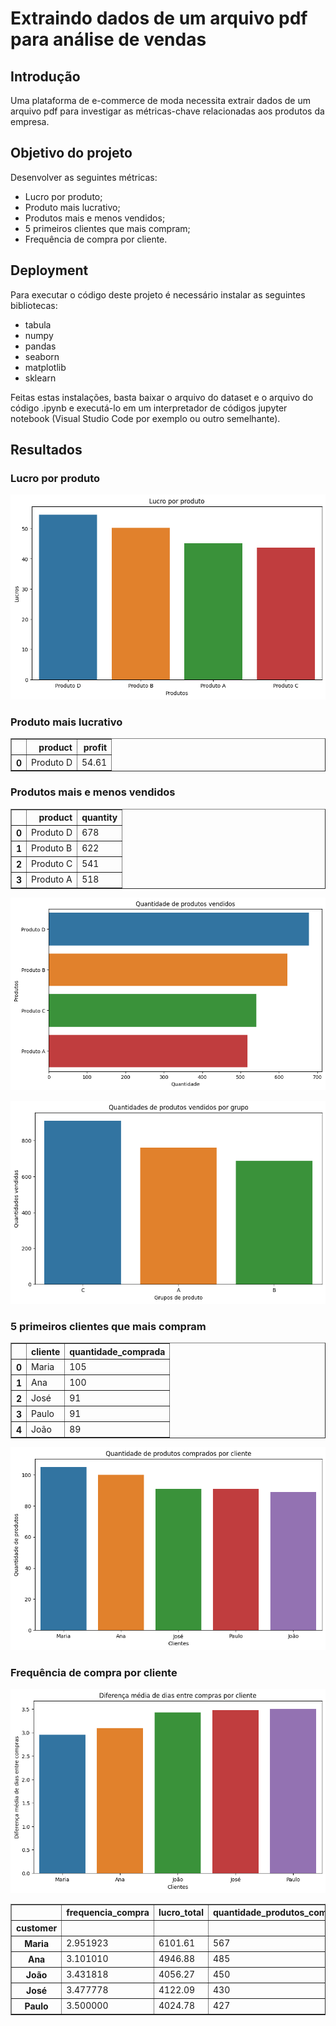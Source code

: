 # Extraindo dados de um arquivo pdf para análise de vendas

## Introdução

Uma plataforma de e-commerce de moda necessita extrair dados de um arquivo pdf para investigar as métricas-chave relacionadas aos produtos da empresa.

## Objetivo do projeto

Desenvolver as seguintes métricas:

* Lucro por produto;
* Produto mais lucrativo;
* Produtos mais e menos vendidos;
* 5 primeiros clientes que mais compram;
* Frequência de compra por cliente.

## Deployment

Para executar o código deste projeto é necessário instalar as seguintes bibliotecas:
* tabula
* numpy
* pandas
* seaborn
* matplotlib
* sklearn

Feitas estas instalações, basta baixar o arquivo do dataset e o arquivo do código .ipynb e executá-lo em um interpretador de códigos jupyter notebook (Visual Studio Code por exemplo ou outro semelhante).

## Resultados

### Lucro por produto

![profit_by_product](profit_by_product.png)

### Produto mais lucrativo

<table border="1" class="dataframe">
  <thead>
    <tr style="text-align: right;">
      <th></th>
      <th>product</th>
      <th>profit</th>
    </tr>
  </thead>
  <tbody>
    <tr>
      <th>0</th>
      <td>Produto D</td>
      <td>54.61</td>
    </tr>
  </tbody>
</table>

### Produtos mais e menos vendidos

<table border="1" class="dataframe">
  <thead>
    <tr style="text-align: right;">
      <th></th>
      <th>product</th>
      <th>quantity</th>
    </tr>
  </thead>
  <tbody>
    <tr>
      <th>0</th>
      <td>Produto D</td>
      <td>678</td>
    </tr>
    <tr>
      <th>1</th>
      <td>Produto B</td>
      <td>622</td>
    </tr>
    <tr>
      <th>2</th>
      <td>Produto C</td>
      <td>541</td>
    </tr>
    <tr>
      <th>3</th>
      <td>Produto A</td>
      <td>518</td>
    </tr>
  </tbody>
</table>

![products_by_quantity](products_by_quantity.png)

![products_by_group](products_by_group.png)

### 5 primeiros clientes que mais compram

<table border="1" class="dataframe">
  <thead>
    <tr style="text-align: right;">
      <th></th>
      <th>cliente</th>
      <th>quantidade_comprada</th>
    </tr>
  </thead>
  <tbody>
    <tr>
      <th>0</th>
      <td>Maria</td>
      <td>105</td>
    </tr>
    <tr>
      <th>1</th>
      <td>Ana</td>
      <td>100</td>
    </tr>
    <tr>
      <th>2</th>
      <td>José</td>
      <td>91</td>
    </tr>
    <tr>
      <th>3</th>
      <td>Paulo</td>
      <td>91</td>
    </tr>
    <tr>
      <th>4</th>
      <td>João</td>
      <td>89</td>
    </tr>
  </tbody>
</table>

![products_by_customer](products_by_customer.png)

### Frequência de compra por cliente

![frequency_by_customer](frequency_by_customer.png)

<table border="1" class="dataframe">
  <thead>
    <tr style="text-align: right;">
      <th></th>
      <th>frequencia_compra</th>
      <th>lucro_total</th>
      <th>quantidade_produtos_comprados</th>
      <th>ticket_medio</th>
    </tr>
    <tr>
      <th>customer</th>
      <th></th>
      <th></th>
      <th></th>
      <th></th>
    </tr>
  </thead>
  <tbody>
    <tr>
      <th>Maria</th>
      <td>2.951923</td>
      <td>6101.61</td>
      <td>567</td>
      <td>282.94</td>
    </tr>
    <tr>
      <th>Ana</th>
      <td>3.101010</td>
      <td>4946.88</td>
      <td>485</td>
      <td>252.35</td>
    </tr>
    <tr>
      <th>João</th>
      <td>3.431818</td>
      <td>4056.27</td>
      <td>450</td>
      <td>237.05</td>
    </tr>
    <tr>
      <th>José</th>
      <td>3.477778</td>
      <td>4122.09</td>
      <td>430</td>
      <td>222.83</td>
    </tr>
    <tr>
      <th>Paulo</th>
      <td>3.500000</td>
      <td>4024.78</td>
      <td>427</td>
      <td>222.45</td>
    </tr>
  </tbody>
</table>